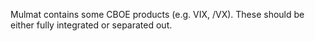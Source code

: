 Mulmat contains some CBOE products (e.g. VIX, /VX).
These should be either fully integrated or separated out.
